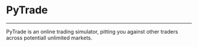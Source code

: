 # PyTrade #
---

PyTrade is an online trading simulator, pitting you against other traders across potentiall unlimited markets.


